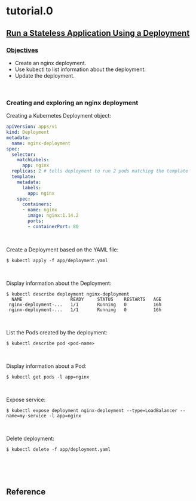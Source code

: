 # tutorial.0

## [Run a Stateless Application Using a Deployment](https://kubernetes.io/docs/tasks/run-application/run-stateless-application-deployment/)  

### [Objectives](https://kubernetes.io/docs/tasks/run-application/run-stateless-application-deployment/#objectives)  
* Create an nginx deployment.  
* Use kubectl to list information about the deployment.  
* Update the deployment.  

<br/>

### Creating and exploring an nginx deployment  
Creating a Kubernetes Deployment object:  
```yaml
apiVersion: apps/v1
kind: Deployment
metadata:
  name: nginx-deployment
spec:
  selector:
    matchLabels:
      app: nginx
  replicas: 2 # tells deployment to run 2 pods matching the template
  template:
    metadata:
      labels:
        app: nginx
    spec:
      containers:
      - name: nginx
        image: nginx:1.14.2
        ports:
        - containerPort: 80
```

<br/>

Create a Deployment based on the YAML file:  
```shell
$ kubectl apply -f app/deployment.yaml
```

<br/>

Display information about the Deployment:  
```shell
$ kubectl describe deployment nginx-deployment
  NAME                  READY     STATUS    RESTARTS   AGE
 nginx-deployment-...   1/1       Running   0          16h
 nginx-deployment-...   1/1       Running   0          16h
```

<br/>

List the Pods created by the deployment:  
```shell
$ kubectl describe pod <pod-name>
```

<br/>

Display information about a Pod:  
```shell
$ kubectl get pods -l app=nginx
```

<br/>

Expose service:  
```
$ kubectl expose deployment nginx-deployment --type=LoadBalancer --name=my-service -l app=nginx
```

<br/>

Delete deployment:  
```shell
$ kubectl delete -f app/deployment.yaml
```

<br/><br/><br/>

## Reference  
